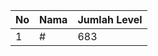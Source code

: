 | No | Nama            | Jumlah Level |
|----|-----------------|--------------|
| 1  | #    |    683        |
